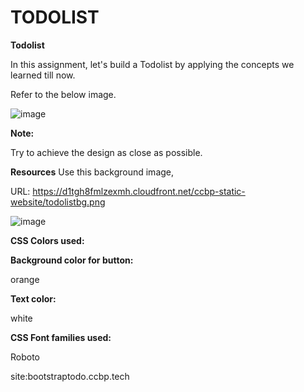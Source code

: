 # TODOLIST

 **Todolist**
 
In this assignment, let's build a Todolist by applying the concepts we learned till now.



Refer to the below image.

![image](https://github.com/P-Joel-Prakash/BYOSW-CP1/assets/135586760/31e6f109-f0e9-445b-9de2-954b4ec7d5b5)



**Note:**

Try to achieve the design as close as possible.

**Resources**
Use this background image,

URL: https://d1tgh8fmlzexmh.cloudfront.net/ccbp-static-website/todolistbg.png

![image](https://github.com/P-Joel-Prakash/BYOSW-CP1/assets/135586760/bc5b8f5d-7518-4db2-aa48-6d3f681804bf)



**CSS Colors used:**

**Background color for button:**

orange

**Text color:**

white

**CSS Font families used:**

Roboto

site:bootstraptodo.ccbp.tech
